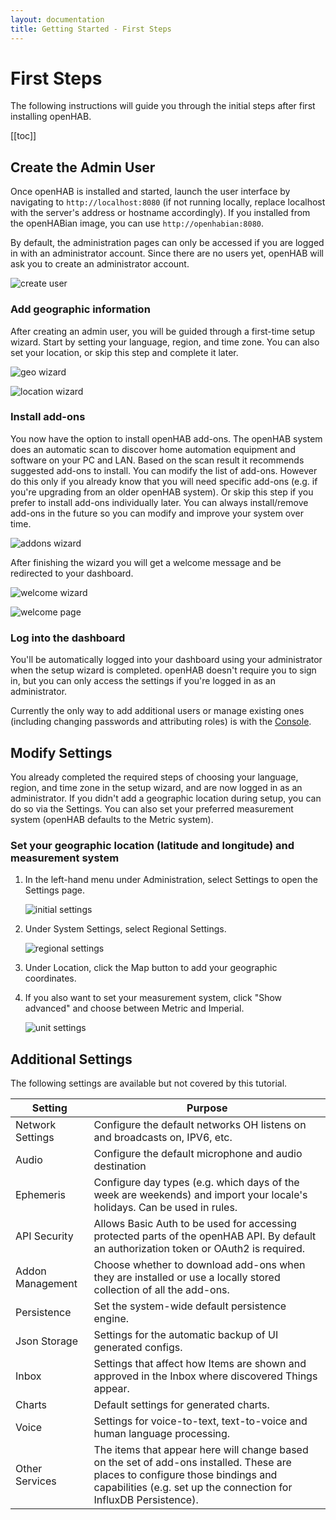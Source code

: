 ```yaml
---
layout: documentation
title: Getting Started - First Steps
---
```


# First Steps

The following instructions will guide you through the initial steps after first installing openHAB.

[[toc]]

## Create the Admin User

Once openHAB is installed and started, launch the user interface by navigating to `http://localhost:8080` (if not running locally, replace localhost with the server's address or hostname accordingly).
If you installed from the openHABian image, you can use `http://openhabian:8080`.

By default, the administration pages can only be accessed if you are logged in with an administrator account.
Since there are no users yet, openHAB will ask you to create an administrator account.

![create user](images/create_user.png)

### Add geographic information

After creating an admin user, you will be guided through a first-time setup wizard.
Start by setting your language, region, and time zone. You can also set your location, or skip this step and complete it later.

![geo wizard](images/wizard_geo.png)

![location wizard](images/wizard_location.png)

### Install add-ons

You now have the option to install openHAB add-ons.
The openHAB system does an automatic scan to discover home automation equipment and software on your PC and LAN.
Based on the scan result it recommends suggested add-ons to install.
You can modify the list of add-ons.
However do this only if you already know that you will need specific add-ons (e.g. if you're upgrading from an older openHAB system).
Or skip this step if you prefer to install add-ons individually later.
You can always install/remove add-ons in the future so you can modify and improve your system over time.

![addons wizard](https://github.com/openhab/openhab-docs/assets/893994/ecbd893b-3b95-4fd6-a89c-6f9a87313229)

After finishing the wizard you will get a welcome message and be redirected to your dashboard.

![welcome wizard](images/wizard_welcome.png)

![welcome page](images/welcome_page.png)

### Log into the dashboard

You'll be automatically logged into your dashboard using your administrator when the setup wizard is completed.
openHAB doesn't require you to sign in, but you can only access the settings if you're logged in as an administrator.

Currently the only way to add additional users or manage existing ones (including changing passwords and attributing roles) is with the [Console]({{base}}/administration/console.html).

## Modify Settings

You already completed the required steps of choosing your language, region, and time zone in the setup wizard, and are now logged in as an administrator.
If you didn't add a geographic location during setup, you can do so via the Settings.
You can also set your preferred measurement system (openHAB defaults to the Metric system).

### Set your geographic location (latitude and longitude) and measurement system

1. In the left-hand menu under Administration, select Settings to open the Settings page.

    ![initial settings](images/initial_settings.png)

1. Under System Settings, select Regional Settings.

    ![regional settings](images/regional_settings.png)

1. Under Location, click the Map button to add your geographic coordinates.

1. If you also want to set your measurement system, click "Show advanced" and choose between Metric and Imperial.

    ![unit settings](images/units_settings.png)

## Additional Settings

The following settings are available but not covered by this tutorial.

Setting | Purpose
-|-
Network Settings | Configure the default networks OH listens on and broadcasts on, IPV6, etc.
Audio | Configure the default microphone and audio destination
Ephemeris | Configure day types (e.g. which days of the week are weekends) and import your locale's holidays. Can be used in rules.
API Security | Allows Basic Auth to be used for accessing protected parts of the openHAB API. By default an authorization token or OAuth2 is required.
Addon Management | Choose whether to download add-ons when they are installed or use a locally stored collection of all the add-ons.
Persistence | Set the system-wide default persistence engine.
Json Storage | Settings for the automatic backup of UI generated configs.
Inbox | Settings that affect how Items are shown and approved in the Inbox where discovered Things appear.
Charts | Default settings for generated charts.
Voice | Settings for voice-to-text, text-to-voice and human language processing.
Other Services | The items that appear here will change based on the set of add-ons installed. These are places to configure those bindings and capabilities (e.g. set up the connection for InfluxDB Persistence).
